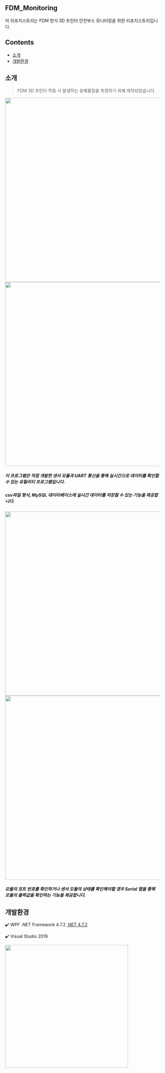 ## FDM_Monitoring
이 리포지스토리는 FDM 방식 3D 프린터 안전부스 모니터링을 위한 리포지스토리입니다.

## Contents
- [소개](https://github.com/37inm/FDM_Monitoring/tree/master#%EC%86%8C%EA%B0%9C)
- [개발환경](https://github.com/37inm/FDM_Monitoring/tree/master#%EA%B0%9C%EB%B0%9C%ED%99%98%EA%B2%BD)

## 소개
> FDM 3D 프린터 작동 시 발생하는 유해물질을 측정하기 위해 제작되었습니다.
<img src="https://github.com/37inm/FDM_Monitoring/assets/131761210/c4622f57-f969-4979-8d9d-bedff5740844" width="600"/>
<img src="https://github.com/37inm/FDM_Monitoring/assets/131761210/5f6aa298-bbfb-43f5-ba3e-ed85b81f0410" width="600"/>

##### 이 프로그램은 직접 개발한 센서 모듈과 UART 통신을 통해 실시간으로 데이터를 확인할 수 있는 유틸리티 프로그램입니다.
##### csv파일 형식, MySQL 데이터베이스에 실시간 데이터를 저장할 수 있는 기능을 제공합니다.


<img src="https://github.com/37inm/FDM_Monitoring/assets/131761210/3bb9009c-120e-4030-9114-103dd87d14af" width="600"/>
<img src="https://github.com/37inm/FDM_Monitoring/assets/131761210/22ed7054-bbc2-4603-82b0-fa1efa5f0747" width="600"/>

##### 모듈의 포트 번호를 확인하거나 센서 모듈의 상태를 확인해야할 경우 Serial 탭을 통해 모듈의 출력값을 확인하는 기능을 제공합니다.

## 개발환경
:heavy_check_mark: WPF .NET Framework 4.7.2 [.NET 4.7.2](https://dotnet.microsoft.com/ko-kr/download/dotnet-framework/net472)

:heavy_check_mark: Visual Studio 2019

<img src="https://github.com/37inm/GrblController/assets/131761210/673f9ef5-07f9-48ee-aaf2-7e659e2c8af7" width="400"/>
